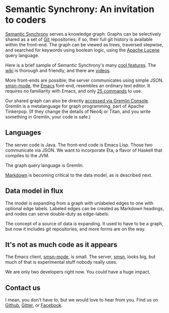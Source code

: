 # Semantic Synchrony: An invitation to coders

[Semantic Synchrony](http://www.github.com/synchrony/smsn/wiki/) serves a knowledge graph. Graphs can be selectively shared as a set of [Git](http://www.git-scm.com/) repositories; if so, their full git history is available within the front-end. The graph can be viewed as trees, traversed stepwise, and searched for keywords using boolean logic, using the [Apache Lucene](https://lucene.apache.org/core/) query language.

Here is a brief sample of Semantic Synchrony's many [cool features](https://github.com/synchrony/smsn/wiki/SmSn's-features-in-250-words). The [wiki](https://github.com/synchrony/smsn/wiki) is thorough and friendly, and there are [videos](https://github.com/synchrony/smsn/wiki/A-video-introduction-to-Semantic-Synchrony).

More front-ends are possible; the server communicates using simple JSON. [smsn-mode](http://github.com/synchrony/smsn-mode/), the [Emacs](http://www.gnu.org/software/emacs/) font-end, resembles an ordinary text editor. It requires no familiarity with Emacs, and only [25 commands](https://github.com/synchrony/smsn-mode/wiki/Some-critical-shortcuts) to use.

Our shared graph can also be directly [accessed via Gremlin Console](https://github.com/synchrony/smsn/wiki/Gremlin-on-the-Graph). Gremlin is a metalanguage for graph programming, part of Apache Tinkerpop. (If they change the details of Neo4j or Titan, and you write something in Gremlin, your code is safe.)

## Languages

The server code is Java. The front-end code is Emacs Lisp. Those two communicate via JSON. We want to incorporate Eta, a flavor of Haskell that compiles to the JVM.

The graph query language is Gremlin.

[Markdown](https://daringfireball.net/projects/markdown/syntax) is becoming critical to the data model, as is described next.

## Data model in flux

The model is expanding from a graph with unlabeled edges to one with optional edge labels. Labeled edges can be created as Markdown headings, and nodes can serve double-duty as edge-labels.

The concept of a source of data is expanding. It used to have to be a graph, but now it includes git repositories, and more forms are on the way.

## It's not as much code as it appears

The Emacs client, [smsn-mode](https://github.com/synchrony/smsn-mode), is small. The server, [smsn](https://github.com/synchrony/smsn), looks big, but much of that is experimental stuff nobody really uses.

We are only two developers right now. You could have a huge impact.

## Contact us

I mean, you don't have to, but we would love to hear from you. Find us on [Github](https://github.com/synchrony), [Gitter](https://gitter.im/synchrony), or [Facebook](https://facebook.com/semanticsynchrony).
